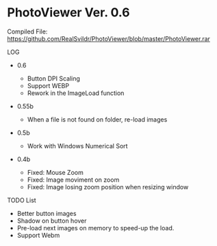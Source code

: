 # PhotoViewer Ver. 0.6


Compiled File: https://github.com/RealSvildr/PhotoViewer/blob/master/PhotoViewer.rar

LOG
 * 0.6
   * Button DPI Scaling
   * Support WEBP
   * Rework in the ImageLoad function
 * 0.55b
   * When a file is not found on folder, re-load images
   
 * 0.5b
   * Work with Windows Numerical Sort
   
 * 0.4b
   * Fixed: Mouse Zoom
   * Fixed: Image moviment on zoom
   * Fixed: Image losing zoom position when resizing window


TODO List
 * Better button images
 * Shadow on button hover
 * Pre-load next images on memory to speed-up the load.
 * Support Webm
